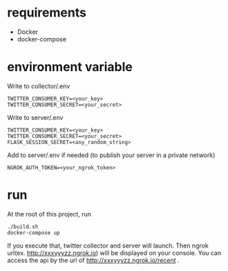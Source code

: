 # requirements

- Docker
- docker-compose

# environment variable

Write to collector/.env
```
TWITTER_CONSUMER_KEY=<your_key>
TWITTER_CONSUMER_SECRET=<your_secret>
```

Write to server/.env
```
TWITTER_CONSUMER_KEY=<your_key>
TWITTER_CONSUMER_SECRET=<your_secret>
FLASK_SESSION_SECRET=<any_random_string>
```

Add to server/.env if needed (to publish your server in a private network)
```
NGROK_AUTH_TOKEN=<your_ngrok_token>
```

# run

At the root of this project, run
```
./build.sh
docker-compose up
```

If you execute that, twitter collector and server will launch.
Then ngrok url(ex. http://xxxyyyzz.ngrok.io) will be displayed on your console.
You can access the api by the url of http://xxxyyyzz.ngrok.io/recent .
